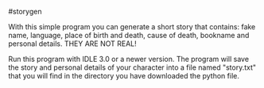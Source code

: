 #storygen

With this simple program you can generate a short story that contains: fake name, language, place of birth and death, cause of death, bookname and personal details. THEY ARE NOT REAL!

Run this program with IDLE 3.0 or a newer version. The program will save the story and personal details of your character into a file named "story.txt" that you will find in the directory you have downloaded the python file.
